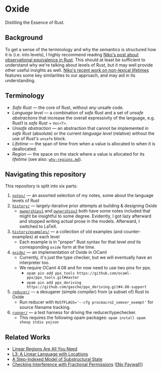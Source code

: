 # Oxide

Distilling the Essence of Rust.

## Background

To get a sense of the terminology and why the semantics is structured how it is (i.e. into levels),
I highly recommend reading [Niko's post about observational equivalence in Rust][obseq]. This should
at least be sufficient to understand why we're talking about levels of Rust, but it may well provide
other useful insights as well. [Niko's recent work on non-lexical lifetimes][nll] features some key
similarities to our approach, and may aid in its understanding.

## Terminology

- _Safe Rust_ — the core of Rust, without _any_ unsafe code.
- _Language level_ — a combination of _safe Rust_ and a set of _unsafe abstractions_ that increase
  the overall expressivity of the language, e.g. Rust1 is _safe Rust_ + `Vec<T>`.
- _Unsafe abstraction_ — an abstraction that cannot be implemented in _safe Rust_ (absolute) or the
  current _language level_ (relative) without the use of Rust's `unsafe` block.
- _Lifetime_ — the span of time from when a value is allocated to when it is deallocated.
- _Region_ — the space on the stack where a value is allocated for its _lifetime_ (see also:
  [`why-regions.md`](notes/why-regions.md)).

## Navigating this repository

This repository is split into six parts:

1. [`notes/`](notes/) — an assorted selection of my notes, some about the language levels of Rust
2. [`history/`](history/) — largely-iterative prior attempts at building & designing Oxide
    - [`ownershipv1`](history/ownershipv1.md) and [`ownershipv2`](history/ownershipv2.md) both have
      some notes included that might be insightful to some degree. Evidently, I got lazy afterward
      and stopped writing actual prose in the models. Afterward, I switched to LaTeX.
3. [`history/examples/`](history/examples/) — a collection of old examples (and counter-examples) at each level
    - Each example is in "proper" Rust syntax for that level _and_ its corresponding `oxide` form at the time.
4. [`oxide/`](oxide/) — an implementation of Oxide in OCaml
    - Currently, it's just the type checker, but we will eventually have an interpreter too.
    - We require OCaml 4.08 and for now need to use two pins for ppx.
      - `opam pin add ppx_tools https://github.com/ocaml-ppx/ppx_tools.git#master`
      - `opam pin add ppx_deriving https://github.com/gasche/ppx_deriving.git#4.08-support`
5. [`reducer/`](reducer/) — a desugarer (simple compiler) from (a subset of) Rust to Oxide
    - Run reducer with `RUSTFLAGS='--cfg procmacro2_semver_exempt'` for source filename tracking.
6. [`runner/`](runner/) — a test harness for driving the reducer/typechecker. 
    - This requires the following opam packages:
    `opam install opam shexp stdio yojson`


## Related Works

- [Linear Regions Are All You Need][linrgn]
- [L3: A Linear Language with Locations][linloc]
- [A Step-Indexed Model of Substructural State][substruct]
- [Checking Interference with Fractional Permissions][fracperm] ([[No Paywall]][fracperm-cc])

[obseq]: http://smallcultfollowing.com/babysteps/blog/2016/10/02/observational-equivalence-and-unsafe-code/
[nll]: http://smallcultfollowing.com/babysteps/blog/2018/04/27/an-alias-based-formulation-of-the-borrow-checker/
[linrgn]: http://www.ccs.neu.edu/home/amal/papers/linrgn.pdf
[linloc]: http://www.ccs.neu.edu/home/amal/papers/linloc-techrpt.pdf
[substruct]: http://www.ccs.neu.edu/home/amal/papers/substruct.pdf
[fracperm]: https://link.springer.com/content/pdf/10.1007%2F3-540-44898-5_4.pdf
[fracperm-cc]: https://commie.club/papers/boyland03:frac-permissions.pdf
